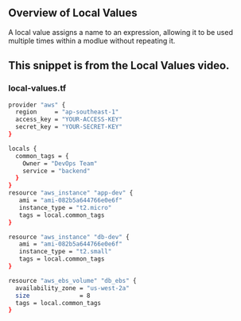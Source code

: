 ## Overview of Local Values
A local value assigns a name to an expression, allowing it to be used multiple times within a modlue without repeating it. 

## This snippet is from the Local Values video.

### local-values.tf

```sh
provider "aws" {
  region     = "ap-southeast-1"
  access_key = "YOUR-ACCESS-KEY"
  secret_key = "YOUR-SECRET-KEY"
}

locals {
  common_tags = {
    Owner = "DevOps Team"
    service = "backend"
  }
}
resource "aws_instance" "app-dev" {
   ami = "ami-082b5a644766e0e6f"
   instance_type = "t2.micro"
   tags = local.common_tags
}

resource "aws_instance" "db-dev" {
   ami = "ami-082b5a644766e0e6f"
   instance_type = "t2.small"
   tags = local.common_tags
}

resource "aws_ebs_volume" "db_ebs" {
  availability_zone = "us-west-2a"
  size              = 8
  tags = local.common_tags
}
```
